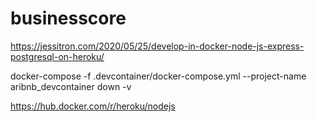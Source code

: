 # businesscore

https://jessitron.com/2020/05/25/develop-in-docker-node-js-express-postgresql-on-heroku/

docker-compose -f .devcontainer/docker-compose.yml --project-name aribnb_devcontainer down -v


https://hub.docker.com/r/heroku/nodejs
